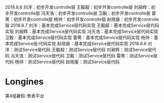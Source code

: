 2018.8.8
刘洋：初步开发controlle层
王毅超：初步开发controlle层
刘昶辉：初步开发controlle层
冯天浩：初步开发controlle层
卫毅：初步开发controlle层
雷菁：初步开发controlle层
杨帅：初步开发controlle层
赵晓康：初步开发controlle层
2018.8.7
刘洋：基本完成Service层代码实现
王毅超：基本完成Service层代码实现
刘昶辉：基本完成Service层代码实现
冯天浩：基本完成Service层代码实现
卫毅：基本完成Service层代码实现
雷菁：基本完成Service层代码实现
杨帅：基本完成Service层:代码实现
赵晓康：基本完成Service层代码实现
2018.8.6
刘洋：测试Service层代码
王毅超：测试Service层代码
刘昶辉：测试Service层代码
冯天浩：测试Service层代码
卫毅：测试Service层代码
雷菁：测试Service层代码
杨帅：测试Service层代码
赵晓康：测试Service层代码


# Longines
第4组暑假-售表平台
